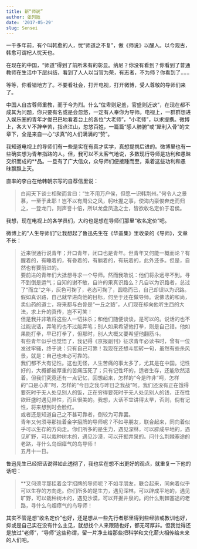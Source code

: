 ```yaml
---
title: 新“师说”
author: 张列弛
date: '2017-05-29'
slug: Sensei
---
```


一千多年前，有个叫韩愈的人，忧“师道之不复”，做《师说》以醒人。以今观古，韩愈可谓杞人忧天也。  

在现在的中国，“师道”得到了前所未有的彰显。纳尼？你没有看到？你看到了普通教师在生活中下层纠结，看到了人人以当官为荣，有志者，不为师？你看到了......   

等等，你看错地方了。不要看社会，打开电视，打开微博，受人尊敬的导师们来了。  

中国人自古尊师重教，而于今为烈。什么“位卑则足羞，官盛则近谀”，在现在都不成其为问题，你只要有名或是会忽悠，一定有人奉你为导师。电视上，一群群想进入娱乐圈的青年才俊巴巴地看着台上的各位“大老师”，“小老师”，以求提携。微博上，各大Ｖ不辞辛苦，指点江山，忽悠百姓，一篇篇“感人肺腑”或“犀利入骨”的文章下，全是来自一心“求真”的人们满满的“赞”。

我知道电视上的导师们有一些是实在有真才实学，真想提携后进的。微博里也有一些确实想为青年指路的人。但，我可以不太客气地说，多数现行导师是功利和愚昧交织而成的**品。一旦有了广大信众，众导师们便接踵而至，乘着这些功利和愚昧飘飘上天。

直率的李白在给韩朝宗写的自荐信里说：

> 白闻天下谈士相聚而言曰：“生不用万户侯，但愿一识韩荆州。”何令人之景慕，一至于此耶！岂不以有周公之风，躬吐握之事，使海内豪俊奔走而归之，一登龙门，则声誉十倍，所以龙盘凤逸之士，皆欲收名定价于君侯。

我想，现在电视上的各学员们，大约也是想在导师们那里“收名定价”吧。  

微博上的“人生导师们”让我想起了鲁迅先生在《华盖集》里收录的《导师》，文章不长：

> 近来很通行说青年；开口青年，闭口也是青年。但青年又何能一概而论？有醒着的，有睡着的，有昏着的，有躺着的，有玩着的，此外还多。但是，自然也有要前进的。   
要前进的青年们大抵想寻求一个导师。然而我敢说：他们将永远寻不到。寻不到倒是运气；自知的谢不敏，自许的果真识路么？凡自以为识路者，总过了“而立”之年，灰色可掬了，老态可掬了，圆稳而已，自己却误以为识路。假如真识路，自己就早进向他的目标，何至于还在做导师。说佛法的和尚，卖仙药的道士，将来都与白骨是“一丘之貉”，人们现在却向他听生西的大法，求上升的真传，岂不可笑！  
但是我并非敢将这些人一切抹杀；和他们随便谈谈，是可以的。说话的也不过能说话，弄笔的也不过能弄笔；别人如果希望他打拳，则是自己错。他如果能打拳，早已打拳了，但那时，别人大概又要希望他翻筋斗。  
有些青年似乎也觉悟了，我记得《京报副刊》征求青年必读书时，曾有一位发过牢骚，终于说：只有自己可靠！我现在还想斗胆转一句，虽然有些杀风景，就是：自己也未必可靠的。   
我们都不大有记性。这也无怪，人生苦痛的事太多了，尤其是在中国。记性好的，大概都被厚重的苦痛压死了；只有记性坏的，适者生存，还能欣然活着。但我们究竟还有一点记忆，回想起来，怎样的“今是昨非”呵，怎样的“口是心非”呵，怎样的“今日之我与昨日之我战”呵。我们还没有正在饿得要死时于无人处见别人的饭，正在穷得要死时于无人处见别人的钱，正在性欲旺盛时遇见异性，而且很美的。我想，大话不宜讲得太早，否则，倘有记性，将来想到时会脸红。   
或者还是知道自己之不甚可靠者，倒较为可靠罢。   
青年又何须寻那挂着金字招牌的导师呢？不如寻朋友，联合起来，同向着似乎可以生存的方向走。你们所多的是生力，遇见深林，可以辟成平地的，遇见旷野，可以栽种树木的，遇见沙漠，可以开掘井泉的。问什么荆棘塞途的老路，寻什么乌烟瘴气的鸟导师！  
五月十一日。 

鲁迅先生已经把话说得如此透彻了，我也实在想不出更好的观点，就重复一下他的话吧：

> **又何须寻那挂着金字招牌的导师呢？不如寻朋友，联合起来，同向着似乎可以生存的方向走。你们所多的是生力，遇见深林，可以辟成平地的，遇见旷野，可以栽种树木的，遇见沙漠，可以开掘井泉的。问什么荆棘塞途的老路，寻什么乌烟瘴气的鸟导师！

其实不管是想“收名定价”也好，还是想从一些先行者那里得到些经验或教训也好，抑或是自己实在没有什么主见，就想找个人来跟随也好，都无可厚非。但我觉得还是放过“老师”，“导师”这些称谓，留一片净土给那些把科学和文化薪火相传给未来的人们吧。







